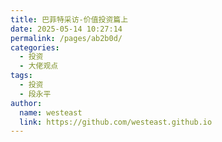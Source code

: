 ```yaml
---
title: 巴菲特采访-价值投资篇上
date: 2025-05-14 10:27:14
permalink: /pages/ab2b0d/
categories:
  - 投资
  - 大佬观点
tags:
  - 投资
  - 段永平
author: 
  name: westeast
  link: https://github.com/westeast.github.io
---
```

